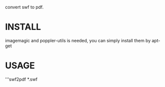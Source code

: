 convert swf to pdf.

INSTALL
=========
imagemagic and poppler-utils is needed, you can simply install them by apt-get

USAGE
=========
'''swf2pdf *.swf
